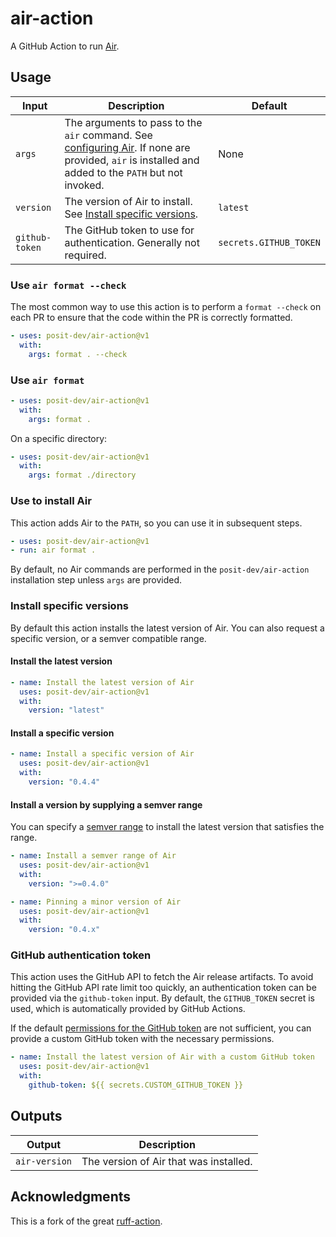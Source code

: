 # air-action

A GitHub Action to run [Air](https://github.com/posit-dev/air).

## Usage

| Input | Description | Default |
|---------------|-------------------------------------------|---------------|
| `args` | The arguments to pass to the `air` command. See [configuring Air](https://posit-dev.github.io/air/configuration.html). If none are provided, `air` is installed and added to the `PATH` but not invoked. | None |
| `version` | The version of Air to install. See [Install specific versions](#install-specific-versions). | `latest` |
| `github-token` | The GitHub token to use for authentication. Generally not required. | `secrets.GITHUB_TOKEN` |

### Use `air format --check`

The most common way to use this action is to perform a `format --check` on each PR to ensure that the code within the PR is correctly formatted.

``` yaml
- uses: posit-dev/air-action@v1
  with:
    args: format . --check
```

### Use `air format`

``` yaml
- uses: posit-dev/air-action@v1
  with:
    args: format .
```

On a specific directory:

``` yaml
- uses: posit-dev/air-action@v1
  with:
    args: format ./directory
```

### Use to install Air

This action adds Air to the `PATH`, so you can use it in subsequent steps.

``` yaml
- uses: posit-dev/air-action@v1
- run: air format .
```

By default, no Air commands are performed in the `posit-dev/air-action` installation step unless `args` are provided.

### Install specific versions

By default this action installs the latest version of Air. You can also request a specific version, or a semver compatible range.

#### Install the latest version

``` yaml
- name: Install the latest version of Air
  uses: posit-dev/air-action@v1
  with:
    version: "latest"
```

#### Install a specific version

``` yaml
- name: Install a specific version of Air
  uses: posit-dev/air-action@v1
  with:
    version: "0.4.4"
```

#### Install a version by supplying a semver range

You can specify a [semver range](https://github.com/npm/node-semver?tab=readme-ov-file#ranges) to install the latest version that satisfies the range.

``` yaml
- name: Install a semver range of Air
  uses: posit-dev/air-action@v1
  with:
    version: ">=0.4.0"
```

``` yaml
- name: Pinning a minor version of Air
  uses: posit-dev/air-action@v1
  with:
    version: "0.4.x"
```

### GitHub authentication token

This action uses the GitHub API to fetch the Air release artifacts. To avoid hitting the GitHub API rate limit too quickly, an authentication token can be provided via the `github-token` input. By default, the `GITHUB_TOKEN` secret is used, which is automatically provided by GitHub Actions.

If the default [permissions for the GitHub token](https://docs.github.com/en/actions/security-for-github-actions/security-guides/automatic-token-authentication#permissions-for-the-github_token) are not sufficient, you can provide a custom GitHub token with the necessary permissions.

``` yaml
- name: Install the latest version of Air with a custom GitHub token
  uses: posit-dev/air-action@v1
  with:
    github-token: ${{ secrets.CUSTOM_GITHUB_TOKEN }}
```

## Outputs

| Output        | Description                            |
|---------------|----------------------------------------|
| `air-version` | The version of Air that was installed. |

## Acknowledgments

This is a fork of the great [ruff-action](https://github.com/astral-sh/ruff-action).
